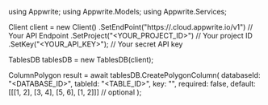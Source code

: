 using Appwrite;
using Appwrite.Models;
using Appwrite.Services;

Client client = new Client()
    .SetEndPoint("https://<REGION>.cloud.appwrite.io/v1") // Your API Endpoint
    .SetProject("<YOUR_PROJECT_ID>") // Your project ID
    .SetKey("<YOUR_API_KEY>"); // Your secret API key

TablesDB tablesDB = new TablesDB(client);

ColumnPolygon result = await tablesDB.CreatePolygonColumn(
    databaseId: "<DATABASE_ID>",
    tableId: "<TABLE_ID>",
    key: "",
    required: false,
    default: [[[1, 2], [3, 4], [5, 6], [1, 2]]] // optional
);